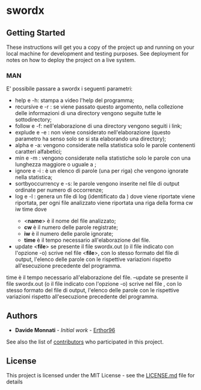
# swordx

 
## Getting Started

These instructions will get you a copy of the project up and running on your local machine for development and testing purposes. See deployment for notes on how to deploy the project on a live system.

### MAN
E' possibile passare a swordx i seguenti parametri:

 - help e -h: stampa a video l'help del programma;
 - recursive e -r : se viene passato questo argomento, nella collezione delle informazioni di una directory vengono seguite tutte le sottodirectory;
 - follow e -f: nell'elaborazione di una directory vengono seguiti i link;
 - explude <file> e -e <file>: <file> non viene considerato nell'elaborazione (questo parametro ha senso solo se si sta elaborando una directory);
 - alpha e -a: vengono considerate nella statistica solo le parole contenenti caratteri alfabetici;
 - min <num> e -m <num>: vengono considerate nella statistiche solo le parole con una lunghezza maggiore o uguale a <num>;
 - ignore <file> e -i <file>: <file> è un elenco di parole (una per riga) che vengono ignorate nella statistica;
 - sortbyoccurrency e -s: le parole vengono inserite nel file di output ordinate per numero di occorrenze;
 - log <file> e -l <file>: genera un file di log (identificato da <file>) dove viene riportate viene riportata, per ogni file analizzato viene riportata una riga della forma <name> cw iw time dove
	 - <**name**> è il nome del file analizzato;
	 - **cw** è il numero delle parole registrate;
	 - **iw** è il numero delle parole ignorate;
	 - **time** è il tempo necessario all'elaborazione del file. 
- update <**file**> se presente il file swordx.out (o il file indicato con l'opzione -o) scrive nel file <**file**>, con lo stesso formato del file di output, l'elenco delle parole con le rispettive variazioni rispetto all'esecuzione precedente del programma.


time è il tempo necessario all'elaborazione del file.
–update <file> se presente il file swordx.out (o il file indicato con l'opzione -o) scrive nel file <file>, con lo stesso formato del file di output, l'elenco delle parole con le rispettive variazioni rispetto all'esecuzione precedente del programma.

## Authors

* **Davide Monnati** - *Initial work* - [Erthor96](https://github.com/Erthor96)

See also the list of [contributors](https://github.com/Erthor96/swordx/contributors) who participated in this project.

## License

This project is licensed under the MIT License - see the [LICENSE.md](LICENSE.md) file for details